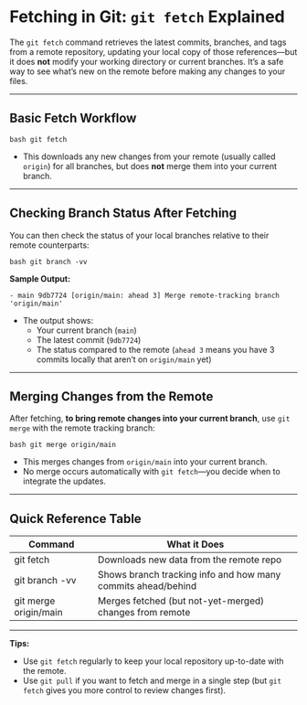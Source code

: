 # Fetching in Git: `git fetch` Explained

The `git fetch` command retrieves the latest commits, branches, and tags from a remote repository, updating your local
copy of those references—but it does **not** modify your working directory or current branches. It’s a safe way to see
what’s new on the remote before making any changes to your files.

---

## Basic Fetch Workflow

```
bash git fetch
``` 

- This downloads any new changes from your remote (usually called `origin`) for all branches, but does **not** merge
  them into your current branch.

---

## Checking Branch Status After Fetching

You can then check the status of your local branches relative to their remote counterparts:

```
bash git branch -vv
``` 

**Sample Output:**

```
- main 9db7724 [origin/main: ahead 3] Merge remote-tracking branch 'origin/main'
``` 

- The output shows:
    - Your current branch (`main`)
    - The latest commit (`9db7724`)
    - The status compared to the remote (`ahead 3` means you have 3 commits locally that aren’t on `origin/main` yet)

---

## Merging Changes from the Remote

After fetching, **to bring remote changes into your current branch**, use `git merge` with the remote tracking branch:

```
bash git merge origin/main
``` 

- This merges changes from `origin/main` into your current branch.
- No merge occurs automatically with `git fetch`—you decide when to integrate the updates.

---

## Quick Reference Table

| Command               | What it Does                                                 |
|-----------------------|--------------------------------------------------------------|
| git fetch             | Downloads new data from the remote repo                      |
| git branch -vv        | Shows branch tracking info and how many commits ahead/behind |
| git merge origin/main | Merges fetched (but not-yet-merged) changes from remote      |

---

**Tips:**

- Use `git fetch` regularly to keep your local repository up-to-date with the remote.
- Use `git pull` if you want to fetch and merge in a single step (but `git fetch` gives you more control to review
  changes first).